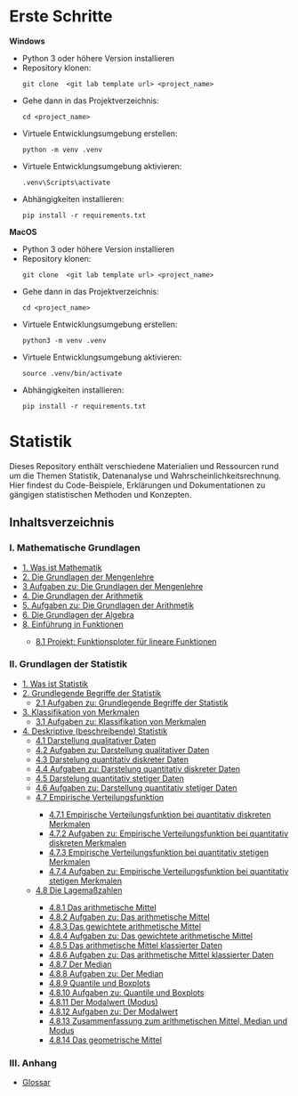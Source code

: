 # Erste Schritte

**Windows**

- Python 3 oder höhere Version installieren
- Repository klonen:
  ```
  git clone  <git lab template url> <project_name>
  ```
- Gehe dann in das Projektverzeichnis:
  ```
  cd <project_name>
  ```
- Virtuele Entwicklungsumgebung erstellen:
  ```
  python -m venv .venv
  ```
- Virtuele Entwicklungsumgebung aktivieren:
  ```
  .venv\Scripts\activate  
  ```
- Abhängigkeiten installieren:
  ```
  pip install -r requirements.txt
  ```

**MacOS**

- Python 3 oder höhere Version installieren
- Repository klonen:
  ```
  git clone  <git lab template url> <project_name>
  ```
- Gehe dann in das Projektverzeichnis:
  ```
  cd <project_name>
  ```
- Virtuele Entwicklungsumgebung erstellen:
  ```
  python3 -m venv .venv
  ```
- Virtuele Entwicklungsumgebung aktivieren:
  ```
  source .venv/bin/activate 
  ```
- Abhängigkeiten installieren:
  ```
  pip install -r requirements.txt
  ```

# Statistik

 Dieses Repository enthält verschiedene Materialien und Ressourcen rund um die Themen Statistik,
 Datenanalyse und Wahrscheinlichkeitsrechnung. Hier findest du Code-Beispiele,
 Erklärungen und Dokumentationen zu gängigen statistischen Methoden und Konzepten.

## Inhaltsverzeichnis

### I. Mathematische Grundlagen

<ul>
    <li>
      <a href="lecture_notes/Was_ist_Mathematik.ipynb">1. Was ist Mathematik</a>
    </li>
    <li>
      <a href="lecture_notes/Die_Grundlagen_der_Mengenlehre.ipynb">2. Die Grundlagen der Mengenlehre</a>
    </li>
      <li>
        <a href="lecture_notes/Aufgaben_Die_Grundlagen_der_Mengenlehre.ipynb">3 Aufgaben zu: Die Grundlagen der Mengenlehre</a>
      </li>
    <li>
      <a href="lecture_notes/Die_Grundlagen_der_Arithmetik.ipynb">4. Die Grundlagen der Arithmetik</a>
    </li>
    <li>
      <a href="lecture_notes/Aufgaben_Die_Grundlagen_der_Arithmetik.ipynb">5. Aufgaben zu: Die Grundlagen der Arithmetik</a>
    </li>
    <li>
      <a href="lecture_notes/Die_Grundlagen_der_Algebra.ipynb">6. Die Grundlagen der Algebra</a>
    </li>
    <li>
      <a href="lecture_notes/Einführung_in_Funktionen.ipynb">8. Einführung in Funktionen</a>
    </li>
    <ul>
      <li>
        <a href="lecture_notes/Projekt_Funktionsploter_lineare_Funktionen.ipynb">8.1 Projekt: Funktionsploter für lineare Funktionen</a>
      </li>
    </ul>
</ul>


### II. Grundlagen der Statistik

<ul>
    <li>
        <a href="lecture_notes/Was_ist_Statistik.ipynb">1. Was ist Statistik</a>
    </li>
    <li>
        <a href="lecture_notes/Grundlegende_Begriffe_der_Statistik.ipynb">2. Grundlegende Begriffe der Statistik</a>
        <ul>
            <li>
                <a href="lecture_notes/Aufgaben_Grundlegende_Begriffe_der_Statistik.ipynb">2.1 Aufgaben zu: Grundlegende Begriffe der Statistik</a>
            </li>
        </ul>
    </li>
    <li>
        <a href="lecture_notes/Klassifikation_von_Merkmalen.ipynb">3. Klassifikation von Merkmalen</a>
        <ul>
            <li>
                <a href="lecture_notes/Aufgaben_Klassifikation_von_Merkmalen.ipynb">3.1 Aufgaben zu: Klassifikation von Merkmalen</a>
            </li>
        </ul>
    </li>
    <li>
        <a href="lecture_notes/Deskriptive_(beschreibende)_Statistik.ipynb">4. Deskriptive (beschreibende) Statistik</a>
        <ul>
            <li>
                <a href="lecture_notes/Darstellung_qualitativer_Daten.ipynb">4.1 Darstellung qualitativer Daten </a>
            </li>
            <li>
                <a href="lecture_notes/Aufgaben_Darstellung_qualitativer_Daten.ipynb">4.2 Aufgaben zu: Darstellung qualitativer Daten </a>
            </li>
            <li>
                <a href="lecture_notes/Darstelung_quantitativ_diskreter_Daten.ipynb">4.3 Darstelung quantitativ diskreter Daten</a>
            </li>
            <li>
                <a href="lecture_notes/Aufgaben_Darstelung_quantitativ_diskreter_Daten.ipynb">4.4 Aufgaben zu: Darstelung quantitativ diskreter Daten</a>
            </li>
              <li>
                <a href="lecture_notes/Darstellung_quantitativ_stetiger_Daten.ipynb">4.5 Darstelung quantitativ stetiger Daten</a>
            </li>
                <li>
                <a href="lecture_notes/Aufgaben_Darstellung_quantitativ_stetiger_Daten.ipynb">4.6 Aufgaben zu: Darstellung quantitativ stetiger Daten</a>
            </li>
            <li>
                <a href="lecture_notes/Empirische_Verteilungsfunktion.ipynb">4.7 Empirische Verteilungsfunktion</a>
            </li>
            <ul>
                <li>
                    <a href="lecture_notes/Empirische_Verteilungsfunktion_bei_quantitativ_diskreten_Merkmalen.ipynb">4.7.1 Empirische Verteilungsfunktion bei quantitativ diskreten Merkmalen</a>
                </li>
                <li>
                    <a href="lecture_notes/Aufgaben_Empirische_Verteilungsfunktion_diskret.ipynb">4.7.2 Aufgaben zu: Empirische Verteilungsfunktion bei quantitativ diskreten Merkmalen</a>
                </li>
                <li>
                    <a href="lecture_notes/Empirische_Verteilungsfunktion_bei_quantitativ_stetigen_Merkmalen.ipynb">4.7.3 Empirische Verteilungsfunktion bei quantitativ stetigen Merkmalen</a>
                </li>
                  <li>
                    <a href="lecture_notes/Aufgaben_zu_Empirische Verteilungsfunktion bei quantitativ stetigen Merkmalen.ipynb">4.7.4 Aufgaben zu: Empirische Verteilungsfunktion bei quantitativ stetigen Merkmalen</a>
                </li>
            </ul>
             <li>
                <a href="lecture_notes/Lagemaßzahlen.ipynb">4.8 Die Lagemaßzahlen</a>
              </li>
              <ul>
              <li>
                <a href="lecture_notes/Das_arithmetische_Mittel.ipynb">4.8.1 Das arithmetische Mittel</a>
              </li>
              <li>
                <a href="lecture_notes/Aufgaben_zu_Das_arithmetische_Mittel.ipynb">4.8.2 Aufgaben zu: Das arithmetische Mittel</a>
              </li>
              <li>
                <a href="lecture_notes/Das_gewichtete_arithmetische_Mittel.ipynb">4.8.3 Das gewichtete arithmetische Mittel</a>
              </li>
              <li>
                <a href="lecture_notes/Aufgaben_zu_Das_gewichtete_arithmetische_Mittel.ipynb">4.8.4 Aufgaben zu: Das gewichtete arithmetische Mittel</a>
              </li>
              <li>
                <a href="lecture_notes/Das_arithmetische_Mittel_klassierter_Daten.ipynb">4.8.5 Das arithmetische Mittel klassierter Daten</a>
              </li>
              <li>
                <a href="lecture_notes/Aufgaben_zu_Das_arithmetische_Mittel_klassierter_Daten.ipynb">4.8.6 Aufgaben zu: Das arithmetische Mittel klassierter Daten</a>
              </li>
              <li>
                <a href="lecture_notes/Der_Median.ipynb">4.8.7 Der Median</a>
              </li>
              <li>
                <a href="lecture_notes/Aufgaben_zu_Der_Median.ipynb">4.8.8 Aufgaben zu: Der Median</a>
              </li>
              <li>
                <a href="lecture_notes/Quantile_und_Boxplots.ipynb">4.8.9 Quantile und Boxplots</a>
              </li>
              <li>
                <a href="lecture_notes/Aufgaben_zu_Quantile_und_Boxplots.ipynb">4.8.10 Aufgaben zu: Quantile und Boxplots</a>
              </li>
              <li>
                <a href="lecture_notes/Der_Modalwert.ipynb">4.8.11 Der Modalwert (Modus)</a>
              </li>
              <li>
                <a href="lecture_notes/Aufgaben_zu_Der_Modalwert.ipynb">4.8.12 Aufgaben zu: Der Modalwert</a>
              </li>
              <li>
                <a href="lecture_notes/Zusammenfassung_Modalwert_Mittelwert_Median.ipynb">4.8.13 Zusammenfassung zum arithmetischen Mittel, Median und Modus</a>
              </li>
              <li>
                <a href="lecture_notes/Das_geometrische_Mittel.ipynb">4.8.14 Das geometrische Mittel</a>
              </li>
              </ul>
        </ul>
    </li>
</ul>

### III. Anhang

<ul>
  <li>
    <a href="lecture_notes/Glossar.ipynb">Glossar</a>
  </li>
</ul>

